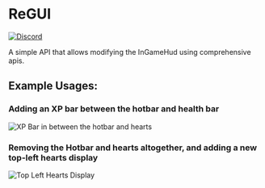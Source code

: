 # ReGUI

[![Discord](https://img.shields.io/badge/Discord-%235865F2.svg?style=for-the-badge&logo=discord&logoColor=white)](https://discord.gg/aY2WFGPBBB)

A simple API that allows modifying the InGameHud using comprehensive apis.

## Example Usages:
### Adding an XP bar between the hotbar and health bar
![XP Bar in between the hotbar and hearts](https://cdn.modrinth.com/data/cached_images/8d3100e07bf208ba8b14533970828b2c97074f5f.png)

### Removing the Hotbar and hearts altogether, and adding a new top-left hearts display
![Top Left Hearts Display](https://cdn.modrinth.com/data/cached_images/ce8928366c4f20973e8f249c94c4fb92a798589d_0.webp)
